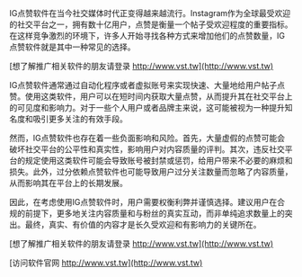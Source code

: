IG点赞软件在当今社交媒体时代正变得越来越流行。Instagram作为全球最受欢迎的社交平台之一，拥有数十亿用户，点赞是衡量一个帖子受欢迎程度的重要指标。在这样竞争激烈的环境下，许多人开始寻找各种方式来增加他们的点赞数量，IG点赞软件就是其中一种常见的选择。

[想了解推广相关软件的朋友请登录 http://www.vst.tw](http://www.vst.tw)

IG点赞软件通常通过自动化程序或者虚拟账号来实现快速、大量地给用户帖子点赞。使用这类软件，用户可以在短时间内获取大量点赞，从而提升其在社交平台上的可见度和影响力。对于一些个人用户或者品牌主来说，这可能被视为一种提升知名度和吸引更多关注的有效手段。

然而，IG点赞软件也存在着一些负面影响和风险。首先，大量虚假的点赞可能会破坏社交平台的公平性和真实性，影响用户对内容质量的评判。其次，违反社交平台的规定使用这类软件可能会导致账号被封禁或惩罚，给用户带来不必要的麻烦和损失。此外，过分依赖点赞软件也可能导致用户过分关注数量而忽略了内容质量，从而影响其在平台上的长期发展。

因此，在考虑使用IG点赞软件时，用户需要权衡利弊并谨慎选择。建议用户在合规的前提下，更多地关注内容质量和与粉丝的真实互动，而非单纯追求数量上的突出。最终，真实、有价值的内容才是长久受欢迎和有影响力的关键所在。

[想了解推广相关软件的朋友请登录 http://www.vst.tw](http://www.vst.tw)


[访问软件官网 http://www.vst.tw](http://www.vst.tw)
